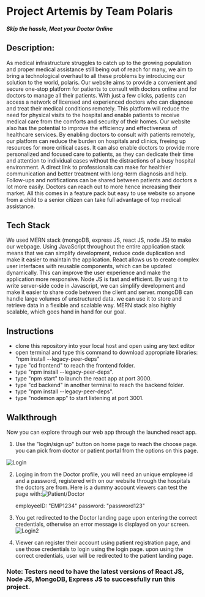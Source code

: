 # Project Artemis by Team Polaris
##### *Skip the hassle, Meet your Doctor Online*

## Description:

As medical infrastructure struggles to catch up to the growing population and proper medical assistance still being out of reach for many, we aim to bring a technological overhaul to all these problems by introducing our solution to the world, polaris. Our website aims to provide a convenient and secure one-stop platform for patients to consult with doctors online and for doctors to manage all their patients. With just a few clicks, patients can access a network of licensed and experienced doctors who can diagnose and treat their medical conditions remotely. This platform will reduce the need for physical visits to the hospital and enable patients to receive medical care from the comforts and security of their homes. Our website also has the potential to improve the efficiency and effectiveness of healthcare services. By enabling doctors to consult with patients remotely, our platform can reduce the burden on hospitals and clinics, freeing up resources for more critical cases. It can also enable doctors to provide more personalized and focused care to patients, as they can dedicate their time and attention to individual cases without the distractions of a busy hospital environment. A direct link to professionals can make for healthier communication and better treatment with long-term diagnosis and help. Follow-ups and notifications can be shared between patients and doctors a lot more easily. Doctors can reach out to more  hence increasing their market. All this comes in a feature pack but easy to use website so anyone from a child to a senior citizen can take full advantage of top medical assistance.

## Tech Stack

We used MERN stack (mongoDB, express JS, react JS, node JS) to make our webpage. Using JavaScript throughout the entire application stack means that we can simplify development, reduce code duplication and make it easier to maintain the application. React allows us to create complex user interfaces with reusable components, which can be updated dynamically. This can improve the user experience and make the application more responsive. Node JS is fast and efficient. By using it to write server-side code in Javascript, we can simplify development and make it easier to share code between the client and server. mongoDB can handle large volumes of unstructured data. we can use it to store and retrieve data in a flexible and scalable way. MERN stack also highly scalable, which goes hand in hand for our goal.

## Instructions
- clone this repository into your local host and open using any text editor
- open terminal and type this command to download appropriate libraries: "npm install --legacy-peer-deps"
- type "cd frontend" to reach the frontend folder.
- type "npm install --legacy-peer-deps".
- type "npm start" to launch the react app at port 3000.
- type "cd backend" in another terminal to reach the backend folder.
- type "npm install --legacy-peer-deps".
- type "nodemon app" to start listening at port 3001.

## Walkthrough
Now you can explore through our web app through the launched react app.

1. Use the "login/sign up" button on home page to reach the choose page. you can pick from doctor or patient portal from the options on this page.

![Login](https://i.imgur.com/d5NNKdP.png)

2. Loging in from the Doctor profile, you will need an unique employee id and a password, registered with on our website through the hospitals the doctors are from. Here is a dummy account viewers can test the page with:![Patient/Doctor](https://i.imgur.com/1Nn3X1d.png)

    employeeID: "EMP1234"
    password: "password123"

3. You get redirected to the Doctor landing page upon entering the correct credentials, otherwise an error message is displayed on your screen. ![Login2](https://i.imgur.com/1Nn3X1d.png)

4.  Viewer can register their account using patient registration page, and use those credentials to login using the login page. upon using the correct credentials, user will be redirected to the patient landing page.

### Note: Testers need to have the latest versions of React JS, Node JS, MongoDB, Express JS to successfully run this project.

